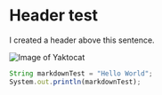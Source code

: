 # Header test
I created a header above this sentence.

![Image of Yaktocat](https://octodex.github.com/images/yaktocat.png)

``` javascript
String markdownTest = "Hello World";
System.out.println(markdownTest);
```

